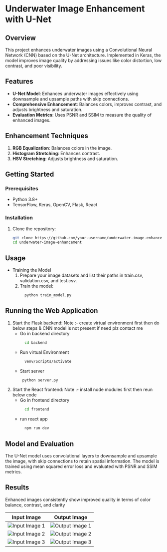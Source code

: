 # Underwater Image Enhancement with U-Net

## Overview

This project enhances underwater images using a Convolutional Neural Network (CNN) based on the U-Net architecture. Implemented in Keras, the model improves image quality by addressing issues like color distortion, low contrast, and poor visibility.

## Features

- **U-Net Model**: Enhances underwater images effectively using downsample and upsample paths with skip connections.
- **Comprehensive Enhancement**: Balances colors, improves contrast, and adjusts brightness and saturation.
- **Evaluation Metrics**: Uses PSNR and SSIM to measure the quality of enhanced images.

## Enhancement Techniques

1. **RGB Equalization**: Balances colors in the image.
2. **Histogram Stretching**: Enhances contrast.
3. **HSV Stretching**: Adjusts brightness and saturation.

## Getting Started

### Prerequisites

- Python 3.8+
- TensorFlow, Keras, OpenCV, Flask, React

### Installation

1. Clone the repository:
   ```bash
   git clone https://github.com/your-username/underwater-image-enhancement.git
   cd underwater-image-enhancement

## Usage
- Training the Model
  1. Prepare your image datasets and list their paths in train.csv, validation.csv, and test.csv.
  2. Train the model:
     ```bash
       python train_model.py
     ```
## Running the Web Application
1. Start the Flask backend:
   Note :- create virtual environment first then do below steps & CNN model is not present if need plz contact me
   - Go in backend directory
     ```bash
       cd backend
     ```
   - Run virtual Environment
     ```bash
       venv/Scripts/activate
     ```
   - Start server
     ```bash
      python server.py
     ```
3. Start the React frontend:
   Note :- install node modules first then reun below code
   - Go in frontend directory
     ```bash
       cd frontend
     ```
   - run react app
     ```bash
       npm run dev
     ```
## Model and Evaluation
The U-Net model uses convolutional layers to downsample and upsample the image, with skip connections to retain spatial information. The model is trained using mean squared error loss and evaluated with PSNR and SSIM metrics.

## Results
Enhanced images consistently show improved quality in terms of color balance, contrast, and clarity

| Input Image | Output Image |
|-------------|--------------|
| ![Input Image 1](path_to_input_image_1) | ![Output Image 1](path_to_output_image_1) |
| ![Input Image 2](path_to_input_image_2) | ![Output Image 2](path_to_output_image_2) |
| ![Input Image 3](path_to_input_image_3) | ![Output Image 3](path_to_output_image_3) |


